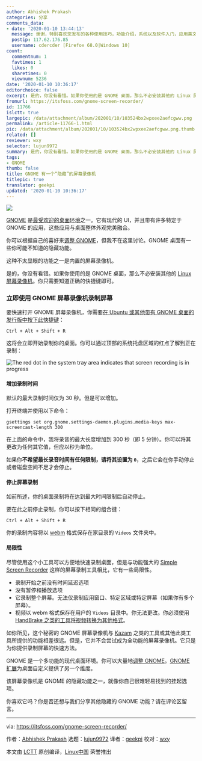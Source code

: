 ```yaml
---
author: Abhishek Prakash
categories: 分享
comments_data:
- date: '2020-01-10 13:44:13'
  message: 谢谢，特别喜欢您发布的各种使用技巧，功能介绍，系统以及软件入门，应用类文章
  postip: 117.62.176.85
  username: cdercder [Firefox 68.0|Windows 10]
count:
  commentnum: 1
  favtimes: 1
  likes: 0
  sharetimes: 0
  viewnum: 5236
date: '2020-01-10 10:36:17'
editorchoice: false
excerpt: 是的，你没有看错。如果你使用的是 GNOME 桌面，那么不必安装其他的 Linux 屏幕录像机。你只需要知道正确的快捷键即可。
fromurl: https://itsfoss.com/gnome-screen-recorder/
id: 11766
islctt: true
largepic: /data/attachment/album/202001/10/103524bx2wpxee2aefcgww.png
permalink: /article-11766-1.html
pic: /data/attachment/album/202001/10/103524bx2wpxee2aefcgww.png.thumb.jpg
related: []
reviewer: wxy
selector: lujun9972
summary: 是的，你没有看错。如果你使用的是 GNOME 桌面，那么不必安装其他的 Linux 屏幕录像机。你只需要知道正确的快捷键即可。
tags:
- GNOME
thumb: false
title: GNOME 有一个“隐藏”的屏幕录像机
titlepic: true
translator: geekpi
updated: '2020-01-10 10:36:17'
---
```


![](/data/attachment/album/202001/10/103524bx2wpxee2aefcgww.png)


[GNOME](https://gnome.org/) 是[最受欢迎的桌面环境](https://itsfoss.com/best-linux-desktop-environments/)之一。它有现代的 UI，并且带有许多特定于 GNOME 的应用，这些应用与桌面整体外观完美融合。


你可以根据自己的喜好来[调整 GNOME](https://itsfoss.com/gnome-tweak-tool/)，但我不在这里讨论。GNOME 桌面有一些你可能不知道的隐藏功能。


这种不太显眼的功能之一是内置的屏幕录像机。


是的，你没有看错。如果你使用的是 GNOME 桌面，那么不必安装其他的 [Linux 屏幕录像机](https://itsfoss.com/best-linux-screen-recorders/)。你只需要知道正确的快捷键即可。


### 立即使用 GNOME 屏幕录像机录制屏幕


要快速打开 GNOME 屏幕录像机，你需要[在 Ubuntu 或其他带有 GNOME 桌面的发行版中按下此快捷键](https://itsfoss.com/ubuntu-shortcuts/)：



```
Ctrl + Alt + Shift + R
```

这将会立即开始录制你的桌面。你可以通过顶部的系统托盘区域的红点了解到正在录制：


![The red dot in the system tray area indicates that screen recording is in progress](/data/attachment/album/202001/10/103621nrhgxkhwecx5pnr2.jpg)


#### 增加录制时间


默认的最大录制时间仅为 30 秒。但是可以增加。


打开终端并使用以下命令：



```
gsettings set org.gnome.settings-daemon.plugins.media-keys max-screencast-length 300
```

在上面的命令中，我将录音的最大长度增加到 300 秒（即 5 分钟）。你可以将其更改为任何其它值，但应以秒为单位。


如果你**不希望最长录音时间有任何限制，请将其设置为 `0`**，之后它会在你手动停止或者磁盘空间不足才会停止。


#### 停止屏幕录制


如前所述，你的桌面录制将在达到最大时间限制后自动停止。


要在此之前停止录制，你可以按下相同的组合键：



```
Ctrl + Alt + Shift + R
```

你的录制内容将以 [webm](https://www.webmproject.org/about/) 格式保存在家目录的 `Videos` 文件夹中。


#### 局限性


尽管使用这个小工具可以方便地快速录制桌面，但是与功能强大的 [Simple Screen Recorder](https://itsfoss.com/record-screen-ubuntu-simplescreenrecorder/) 这样的屏幕录制工具相比，它有一些局限性。


* 录制开始之前没有时间延迟选项
* 没有暂停和播放选项
* 它录制整个屏幕。无法仅录制应用窗口、特定区域或特定屏幕（如果你有多个屏幕）。
* 视频以 webm 格式保存在用户的 `Videos` 目录中。你无法更改。你必须使用 [HandBrake 之类的工具将视频转换为其他格式](https://itsfoss.com/handbrake/)。


如你所见，这个秘密的 GNOME 屏幕录像机与 [Kazam](https://itsfoss.com/kazam-screen-recorder/) 之类的工具或其他此类工具所提供的功能相差很远。但是，它并不会尝试成为全功能的屏幕录像机。它只是为你提供录制屏幕的快速方法。


GNOME 是一个多功能的现代桌面环境。你可以大量地[调整 GNOME](https://itsfoss.com/gnome-tweak-tool/)。[GNOME 扩展](https://itsfoss.com/best-gnome-extensions/)为桌面自定义提供了另一个维度。


该屏幕录像机是 GNOME 的隐藏功能之一，就像你自己很难轻易找到的挂起选项。


你喜欢它吗？你是否还想与我们分享其他隐藏的 GNOME 功能？请在评论区留言。




---


via: <https://itsfoss.com/gnome-screen-recorder/>


作者：[Abhishek Prakash](https://itsfoss.com/author/abhishek/) 选题：[lujun9972](https://github.com/lujun9972) 译者：[geekpi](https://github.com/geekpi) 校对：[wxy](https://github.com/wxy)


本文由 [LCTT](https://github.com/LCTT/TranslateProject) 原创编译，[Linux中国](https://linux.cn/) 荣誉推出